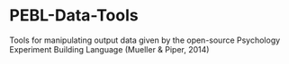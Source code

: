 # PEBL-Data-Tools
Tools for manipulating output data given by the open-source Psychology Experiment Building Language (Mueller &amp; Piper, 2014)

